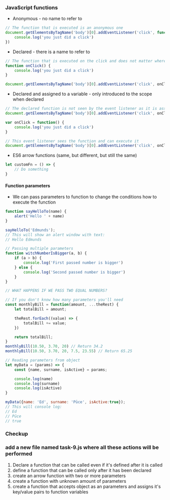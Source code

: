 ### JavaScript functions
* Anonymous - no name to refer to
```JavaScript
// The function that is executed is an anonymous one
document.getElementsByTagName('body')[0].addEventListener('click', function() {
    console.log('you just did a click')
})
```
* Declared - there is a name to refer to
```JavaScript
// The function that is executed on the click and does not matter where in the fil it has been declared
function onClick() {
    console.log('you just did a click')
}

document.getElementsByTagName('body')[0].addEventListener('click', onClick)
```
* Declared and assigned to a variable - only introduced to the scope when declared

```JavaScript
// The declared function is not seen by the event listener as it is assigned to a variable later in the file
document.getElementsByTagName('body')[0].addEventListener('click', onClick) 

var onClick = function() {
    console.log('you just did a click')
}

// This event listener sees the function and can execute it
document.getElementsByTagName('body')[0].addEventListener('click', onClick)
```

* ES6 arrow functions (same, but different, but still the same)
```JavaScript
let customFn = () => {
    // Do something
}
```

#### Function parameters
* We can pass parameters to function to change the conditions how to execute the function
  
```JavaScript
function sayHelloTo(name) {
    alert('Hello ' + name)
}

sayHelloTo('Edmunds');
// This will show an alert window with text:
// Hello Edmunds

// Passing multiple parameters
function witchNumberIsBigger(a, b) {
    if (a > b) {
        console.log('First passed number is bigger')
    } else {
        console.log('Second passed number is bigger')
    }
}

// WHAT HAPPENS IF WE PASS TWO EQUAL NUMBERS?

// If you don't know how many parameters you'll need
const monthlyBill = function(amount, ...theRest) {
    let totalBill = amount;

    theRest.forEach((value) => {
        totalBill += value;
    })

    return totalBill;
}
monthlyBill(10.50, 3.70, 20) // Return 34.2
monthlyBill(10.50, 3.70, 20, 7.5, 23.55) // Return 65.25

// Reading parameters from object
let myData = (params) => {
    const {name, surname, isActive} = params;

    console.log(name)
    console.log(surname)
    console.log(isActive)
}

myData({name: 'Ed', surname: 'Pūce', isActive:true});
// This will console log:
// Ed
// Pūce
// true
```
### Checkup

### add a new file named task-9.js where all these actions will be performed

1. Declare a function that can be called even if it's defined after it is called
2. define a function that can be called only after it has been declared
3. create an arrow function with two or more parameters
4. create a function with unknown amount of parameters
5. create a function that accepts object as an parameters and assigns it's key/value pairs to function variables